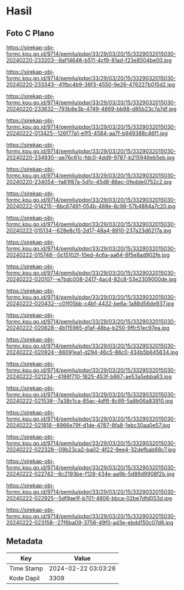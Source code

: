# Hasil

## Foto C Plano

https://sirekap-obj-formc.kpu.go.id/9714/pemilu/pdpr/33/29/03/20/15/3329032015030-20240220-233203--8af14648-b511-4cf9-81ad-f23e8504be00.jpg

https://sirekap-obj-formc.kpu.go.id/9714/pemilu/pdpr/33/29/03/20/15/3329032015030-20240220-233343--41fbc4b9-36f3-4550-9e26-476227b015d2.jpg

https://sirekap-obj-formc.kpu.go.id/9714/pemilu/pdpr/33/29/03/20/15/3329032015030-20240220-233632--793b8e3b-4749-4869-bb98-d85b23c7a7df.jpg

https://sirekap-obj-formc.kpu.go.id/9714/pemilu/pdpr/33/29/03/20/15/3329032015030-20240222-013425--126f77a1-e1f5-4584-aa7f-b949388c46f1.jpg

https://sirekap-obj-formc.kpu.go.id/9714/pemilu/pdpr/33/29/03/20/15/3329032015030-20240220-234930--ae76c61c-fdc0-4dd9-9787-b215946eb5eb.jpg

https://sirekap-obj-formc.kpu.go.id/9714/pemilu/pdpr/33/29/03/20/15/3329032015030-20240220-234054--fa61f87a-5d1c-45d8-86ec-0fedde0752c2.jpg

https://sirekap-obj-formc.kpu.go.id/9714/pemilu/pdpr/33/29/03/20/15/3329032015030-20240222-014215--6bc67491-054b-488e-8c98-57b4884a7c20.jpg

https://sirekap-obj-formc.kpu.go.id/9714/pemilu/pdpr/33/29/03/20/15/3329032015030-20240222-015134--628e8c15-2d17-48a4-8910-237a23d6217a.jpg

https://sirekap-obj-formc.kpu.go.id/9714/pemilu/pdpr/33/29/03/20/15/3329032015030-20240222-015748--0c15102f-10ed-4c6a-aa64-6f5e8ad902fe.jpg

https://sirekap-obj-formc.kpu.go.id/9714/pemilu/pdpr/33/29/03/20/15/3329032015030-20240222-020107--e7bdc008-2417-4ac4-82c8-53e2309000de.jpg

https://sirekap-obj-formc.kpu.go.id/9714/pemilu/pdpr/33/29/03/20/15/3329032015030-20240222-020432--c01f05bb-c4bf-4432-be6a-1a88d56de937.jpg

https://sirekap-obj-formc.kpu.go.id/9714/pemilu/pdpr/33/29/03/20/15/3329032015030-20240222-020628--4b115965-d1af-48ba-b250-9ffc51ec97ea.jpg

https://sirekap-obj-formc.kpu.go.id/9714/pemilu/pdpr/33/29/03/20/15/3329032015030-20240222-020924--86091ea1-d294-46c5-86c0-434b5b645634.jpg

https://sirekap-obj-formc.kpu.go.id/9714/pemilu/pdpr/33/29/03/20/15/3329032015030-20240222-021234--4186f710-1825-453f-b867-ae53a5ebba63.jpg

https://sirekap-obj-formc.kpu.go.id/9714/pemilu/pdpr/33/29/03/20/15/3329032015030-20240222-021538--7a38c1ca-85ac-4df6-8c89-5a8b06a83910.jpg

https://sirekap-obj-formc.kpu.go.id/9714/pemilu/pdpr/33/29/03/20/15/3329032015030-20240222-021818--8966e79f-d1de-4787-8fa8-1ebc30aa0e57.jpg

https://sirekap-obj-formc.kpu.go.id/9714/pemilu/pdpr/33/29/03/20/15/3329032015030-20240222-022328--09b23ca2-ba02-4f22-9ee4-32defbab68c7.jpg

https://sirekap-obj-formc.kpu.go.id/9714/pemilu/pdpr/33/29/03/20/15/3329032015030-20240222-022742--8c2193be-f128-434e-aa9b-5d89d9908f2b.jpg

https://sirekap-obj-formc.kpu.go.id/9714/pemilu/pdpr/33/29/03/20/15/3329032015030-20240222-022925--5df9ae1f-b701-4806-bbca-02be7dfd053d.jpg

https://sirekap-obj-formc.kpu.go.id/9714/pemilu/pdpr/33/29/03/20/15/3329032015030-20240222-023158--27f6ba09-3756-49f0-ad3e-ebdd150c07d6.jpg


## Metadata

| Key        | Value               |
| ---------- | ------------------- |
| Time Stamp | 2024-02-22 03:03:26 |
| Kode Dapil | 3309                |



